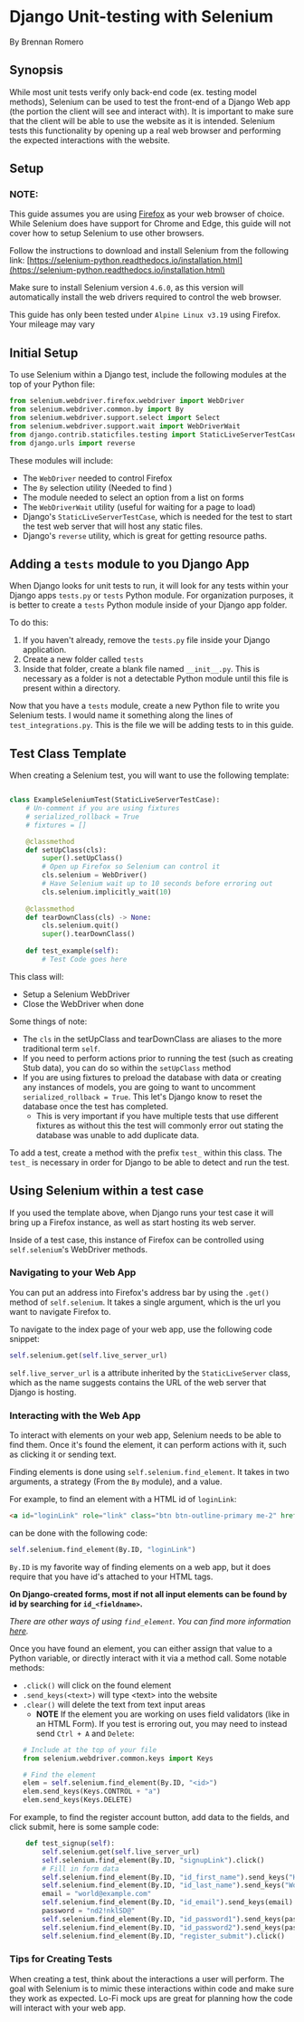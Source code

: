 
# Django Unit-testing with Selenium

By Brennan Romero

## Synopsis

While most unit tests verify only back-end code (ex. testing model methods), Selenium can be used to test the front-end of a Django Web app (the portion the client will see and interact with). It is important to make sure that the client will be able to use the website as it is intended. Selenium tests this functionality by opening up a real web browser and performing the expected interactions with the website. 

## Setup

### **NOTE:**

This guide assumes you are using [Firefox](https://www.mozilla.org/en-US/firefox/new/) as your web browser of choice. While Selenium does have support for Chrome and Edge, this guide will not cover how to setup Selenium to use other browsers.

Follow the instructions to download and install Selenium from the following link: [https://selenium-python.readthedocs.io/installation.html](https://selenium-python.readthedocs.io/installation.html)

Make sure to install Selenium version `4.6.0`, as this version will automatically install the web drivers required to control the web browser.

This guide has only been tested under `Alpine Linux v3.19` using Firefox. Your mileage may vary

## Initial Setup

To use Selenium within a Django test, include the following modules at the top of your Python file:
```python
from selenium.webdriver.firefox.webdriver import WebDriver
from selenium.webdriver.common.by import By
from selenium.webdriver.support.select import Select
from selenium.webdriver.support.wait import WebDriverWait
from django.contrib.staticfiles.testing import StaticLiveServerTestCase
from django.urls import reverse
```

These modules will include:
- The `WebDriver` needed to control Firefox
- The `By` selection utility (Needed to find )
- The module needed to select an option from a list on forms
- The `WebDriverWait` utility (useful for waiting for a page to load)
- Django's `StaticLiveServerTestCase`, which is needed for the test to start the test web server that will host any static files.
- Django's `reverse` utility, which is great for getting resource paths.

## Adding a `tests` module to you Django App

When Django looks for unit tests to run, it will look for any tests within your Django apps `tests.py` or `tests` Python module. For organization purposes, it is better to create a `tests` Python module inside of your Django app folder.

To do this:

1. If you haven't already, remove the `tests.py` file inside your Django application.
1. Create a new folder called `tests`
1. Inside that folder, create a blank file named `__init__.py`. This is necessary as a folder is not a detectable Python module until this file is present within a directory.

Now that you have a `tests` module, create a new Python file to write you Selenium tests. I would name it something along the lines of `test_integrations.py`. This is the file we will be adding tests to in this guide.

## Test Class Template

When creating a Selenium test, you will want to use the following template:

```python

class ExampleSeleniumTest(StaticLiveServerTestCase):
	# Un-comment if you are using fixtures
    # serialized_rollback = True
    # fixtures = []

    @classmethod
    def setUpClass(cls):
        super().setUpClass()
        # Open up Firefox so Selenium can control it
        cls.selenium = WebDriver()
        # Have Selenium wait up to 10 seconds before erroring out
        cls.selenium.implicitly_wait(10)
    
    @classmethod
    def tearDownClass(cls) -> None:
        cls.selenium.quit()
        super().tearDownClass()
    
    def test_example(self):
    	# Test Code goes here

```

This class will:

- Setup a Selenium WebDriver
- Close the WebDriver when done

Some things of note:

- The `cls` in the setUpClass and tearDownClass are aliases to the more traditional term `self`.
- If you need to perform actions prior to running the test (such as creating Stub data), you can do so within the `setUpClass` method
- If you are using fixtures to preload the database with data or creating any instances of models, you are going to want to uncomment `serialized_rollback = True`. This let's Django know to reset the database once the test has completed.
    - This is very important if you have multiple tests that use different fixtures as without this the test will commonly error out stating the database was unable to add duplicate data.


To add a test, create a method with the prefix `test_` within this class. The `test_` is necessary in order for Django to be able to detect and run the test.

## Using Selenium within a test case

If you used the template above, when Django runs your test case it will bring up a Firefox instance, as well as start hosting its web server.

Inside of a test case, this instance of Firefox can be controlled using `self.selenium`'s WebDriver methods.

### Navigating to your Web App

You can put an address into Firefox's address bar by using the `.get()` method of `self.selenium`. It takes a single argument, which is the url you want to navigate Firefox to.

To navigate to the index page of your web app, use the following code snippet:
```python
self.selenium.get(self.live_server_url)
```

`self.live_server_url` is a attribute inherited by the `StaticLiveServer` class, which as the name suggests contains the URL of the web server that Django is hosting.


### Interacting with the Web App

To interact with elements on your web app, Selenium needs to be able to find them. Once it's found the element, it can perform actions with it, such as clicking it or sending text.

Finding elements is done using `self.selenium.find_element`. It takes in two arguments, a strategy (From the `By` module), and a value.

For example, to find an element with a HTML id of `loginLink`:
```HTML
<a id="loginLink" role="link" class="btn btn-outline-primary me-2" href="{% url 'login' %}">Login</a>
```
can be done with the following code:
```python
self.selenium.find_element(By.ID, "loginLink")
```

`By.ID` is my favorite way of finding elements on a web app, but it does require that you have id's attached to your HTML tags. 

**On Django-created forms, most if not all input elements can be found by id by searching for `id_<fieldname>`.**

*There are other ways of using `find_element`. You can find more information [here](https://www.selenium.dev/documentation/webdriver/elements/finders/).*

Once you have found an element, you can either assign that value to a Python variable, or directly interact with it via a method call.
Some notable methods:

- `.click()` will click on the found element
- `.send_keys(<text>)` will type \<text\> into the website
- `.clear()` will delete the text from text input areas
    - **NOTE** If the element you are working on uses field validators (like in an HTML Form). If you test is erroring out, you may need to instead send `Ctrl + A` and `Delete`:
    ```python
    # Include at the top of your file
    from selenium.webdriver.common.keys import Keys

    # Find the element
    elem = self.selenium.find_element(By.ID, "<id>")
    elem.send_keys(Keys.CONTROL + "a")
    elem.send_keys(Keys.DELETE)

    ```

For example, to find the register account button, add data to the fields, and click submit, here is some sample code:
```python
    def test_signup(self):
        self.selenium.get(self.live_server_url)
        self.selenium.find_element(By.ID, "signupLink").click()
        # Fill in form data
        self.selenium.find_element(By.ID, "id_first_name").send_keys("Hello")
        self.selenium.find_element(By.ID, "id_last_name").send_keys("World")
        email = "world@example.com"
        self.selenium.find_element(By.ID, "id_email").send_keys(email)
        password = "nd2!nklSD@"
        self.selenium.find_element(By.ID, "id_password1").send_keys(password)
        self.selenium.find_element(By.ID, "id_password2").send_keys(password)
        self.selenium.find_element(By.ID, "register_submit").click()
```

### Tips for Creating Tests

When creating a test, think about the interactions a user will perform. The goal with Selenium is to mimic these interactions within code and make sure they work as expected.
Lo-Fi mock ups are great for planning how the code will interact with your web app.